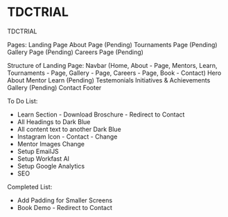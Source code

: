 # TDCTRIAL
TDCTRIAL

Pages:
Landing Page
About Page (Pending)
Tournaments Page (Pending)
Gallery Page (Pending)
Careers Page (Pending)

Structure of Landing Page:
Navbar (Home, About - Page, Mentors, Learn, Tournaments - Page, Gallery - Page, Careers - Page, Book - Contact)
Hero
About
Mentor
Learn (Pending)
Testemonials
Initiatives & Achievements
Gallery (Pending)
Contact
Footer

To Do List:
- Learn Section - Download Broschure - Redirect to Contact
- All Headings to Dark Blue
- All content text to another Dark Blue
- Instagram Icon - Contact - Change
- Mentor Images Change
- Setup EmailJS
- Setup Workfast AI
- Setup Google Analytics
- SEO

Completed List:
- Add Padding for Smaller Screens
- Book Demo - Redirect to Contact
